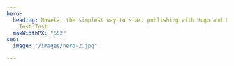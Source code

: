 ```yaml
---
hero:
  heading: Novela, the simplest way to start publishing with Hugo and Forestry. Test
    Test Test
  maxWidthPX: "652"
seo:
  image: "/images/hero-2.jpg"

---
```

